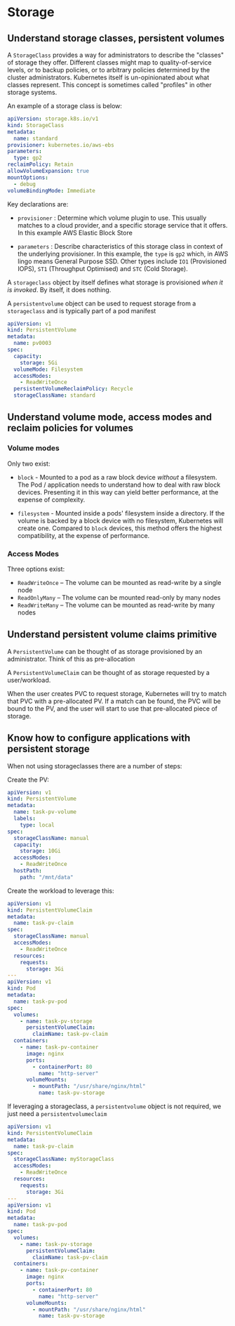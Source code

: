 # Storage

## Understand storage classes, persistent volumes

A `StorageClass` provides a way for administrators to describe the "classes" of storage they offer. Different classes might map to quality-of-service levels, or to backup policies, or to arbitrary policies determined by the cluster administrators. Kubernetes itself is un-opinionated about what classes represent. This concept is sometimes called "profiles" in other storage systems.

An example of a storage class is below:

```yaml
apiVersion: storage.k8s.io/v1
kind: StorageClass
metadata:
  name: standard
provisioner: kubernetes.io/aws-ebs
parameters:
  type: gp2
reclaimPolicy: Retain
allowVolumeExpansion: true
mountOptions:
  - debug
volumeBindingMode: Immediate
```

Key declarations are:

* `provisioner` : Determine which volume plugin to use. This usually matches to a cloud provider, and a specific storage service that it offers. In this example AWS Elastic Block Store

* `parameters` : Describe characteristics of this storage class in context of the underlying provisioner. In this example, the `type` is `gp2` which, in AWS lingo means General Purpose SSD. Other types include `IO1` (Provisioned IOPS), `ST1` (Throughput Optimised) and `STC` (Cold Storage).

A `storageclass` object by itself defines what storage is provisioned *when it is invoked*. By itself, it does nothing.

A `persistentvolume` object can be used to request storage from a `storageclass` and is typically part of a pod manifest

```yaml
apiVersion: v1
kind: PersistentVolume
metadata:
  name: pv0003
spec:
  capacity:
    storage: 5Gi
  volumeMode: Filesystem
  accessModes:
    - ReadWriteOnce
  persistentVolumeReclaimPolicy: Recycle
  storageClassName: standard
```

## Understand volume mode, access modes and reclaim policies for volumes

### Volume modes

Only two exist:

* `block` - Mounted to a pod as a raw block device *without* a filesystem. The Pod / application needs to understand how to deal with raw block devices. Presenting it in this way can yield better performance, at the expense of complexity.

* `filesystem` - Mounted inside a pods' filesystem inside a directory. If the volume is backed by a block device with no filesystem, Kubernetes will create one. Compared to `block` devices, this method offers the highest compatibility, at the expense of performance.

### Access Modes

Three options exist:

* `ReadWriteOnce` – The volume can be mounted as read-write by a single node
* `ReadOnlyMany` – The volume can be mounted read-only by many nodes
* `ReadWriteMany` – The volume can be mounted as read-write by many nodes

## Understand persistent volume claims primitive

A `PersistentVolume` can be thought of as storage provisioned by an administrator. Think of this as pre-allocation

A `PersistentVolumeClaim` can be thought of as storage requested by a user/workload.

When the user creates PVC to request storage, Kubernetes will try to match that PVC with a pre-allocated PV. If a match can be found, the PVC will be bound to the PV, and the user will start to use that pre-allocated piece of storage.

## Know how to configure applications with persistent storage

When not using storageclasses there are a number of steps:

Create the PV:

```yaml
apiVersion: v1
kind: PersistentVolume
metadata:
  name: task-pv-volume
  labels:
    type: local
spec:
  storageClassName: manual
  capacity:
    storage: 10Gi
  accessModes:
    - ReadWriteOnce
  hostPath:
    path: "/mnt/data"
```

Create the workload to leverage this:

```yaml
apiVersion: v1
kind: PersistentVolumeClaim
metadata:
  name: task-pv-claim
spec:
  storageClassName: manual
  accessModes:
    - ReadWriteOnce
  resources:
    requests:
      storage: 3Gi
---
apiVersion: v1
kind: Pod
metadata:
  name: task-pv-pod
spec:
  volumes:
    - name: task-pv-storage
      persistentVolumeClaim:
        claimName: task-pv-claim
  containers:
    - name: task-pv-container
      image: nginx
      ports:
        - containerPort: 80
          name: "http-server"
      volumeMounts:
        - mountPath: "/usr/share/nginx/html"
          name: task-pv-storage
```

If leveraging a storageclass, a `persistentvolume` object is not required, we just need a `persistentvolumeclaim`

```yaml
apiVersion: v1
kind: PersistentVolumeClaim
metadata:
  name: task-pv-claim
spec:
  storageClassName: myStorageClass
  accessModes:
    - ReadWriteOnce
  resources:
    requests:
      storage: 3Gi
---
apiVersion: v1
kind: Pod
metadata:
  name: task-pv-pod
spec:
  volumes:
    - name: task-pv-storage
      persistentVolumeClaim:
        claimName: task-pv-claim
  containers:
    - name: task-pv-container
      image: nginx
      ports:
        - containerPort: 80
          name: "http-server"
      volumeMounts:
        - mountPath: "/usr/share/nginx/html"
          name: task-pv-storage
```
